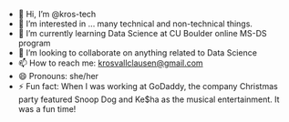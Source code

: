 - 👋 Hi, I’m @kros-tech
- 👀 I’m interested in ... many technical and non-technical things.
- 🌱 I’m currently learning Data Science at CU Boulder online MS-DS program
- 💞️ I’m looking to collaborate on anything related to Data Science
- 📫 How to reach me: krosvallclausen@gmail.com
- 😄 Pronouns:  she/her
- ⚡ Fun fact:  When I was working at GoDaddy, the company Christmas party featured Snoop Dog and Ke$ha as the musical entertainment.  It was a fun time!

<!---
kros-tech/kros-tech is a ✨ special ✨ repository because its `README.md` (this file) appears on your GitHub profile.
You can click the Preview link to take a look at your changes.
--->
